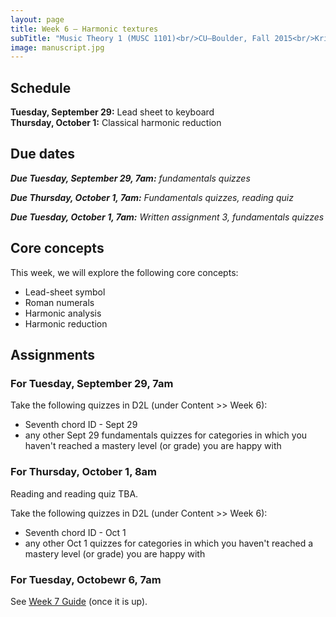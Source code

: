 ```yaml
---
layout: page
title: Week 6 – Harmonic textures
subTitle: "Music Theory 1 (MUSC 1101)<br/>CU–Boulder, Fall 2015<br/>Kris Shaffer, Ph.D. – instructor"
image: manuscript.jpg
---
```


## Schedule

**Tuesday, September 29:** Lead sheet to keyboard  
**Thursday, October 1:** Classical harmonic reduction 

## Due dates

***Due Tuesday, September 29, 7am:*** *fundamentals quizzes* 

***Due Thursday, October 1, 7am:*** *Fundamentals quizzes, reading quiz*  

***Due Tuesday, October 1, 7am:*** *Written assignment 3, fundamentals quizzes*

## Core concepts

This week, we will explore the following core concepts:

- Lead-sheet symbol  
- Roman numerals  
- Harmonic analysis  
- Harmonic reduction


## Assignments

### For Tuesday, September 29, 7am

Take the following quizzes in D2L (under Content >> Week 6):

- Seventh chord ID - Sept 29  
- any other Sept 29 fundamentals quizzes for categories in which you haven't reached a mastery level (or grade) you are happy with


### For Thursday, October 1, 8am

Reading and reading quiz TBA.

Take the following quizzes in D2L (under Content >> Week 6):

- Seventh chord ID - Oct 1  
- any other Oct 1 quizzes for categories in which you haven't reached a mastery level (or grade) you are happy with


### For Tuesday, Octobewr 6, 7am

See [Week 7 Guide](/week7/) (once it is up).